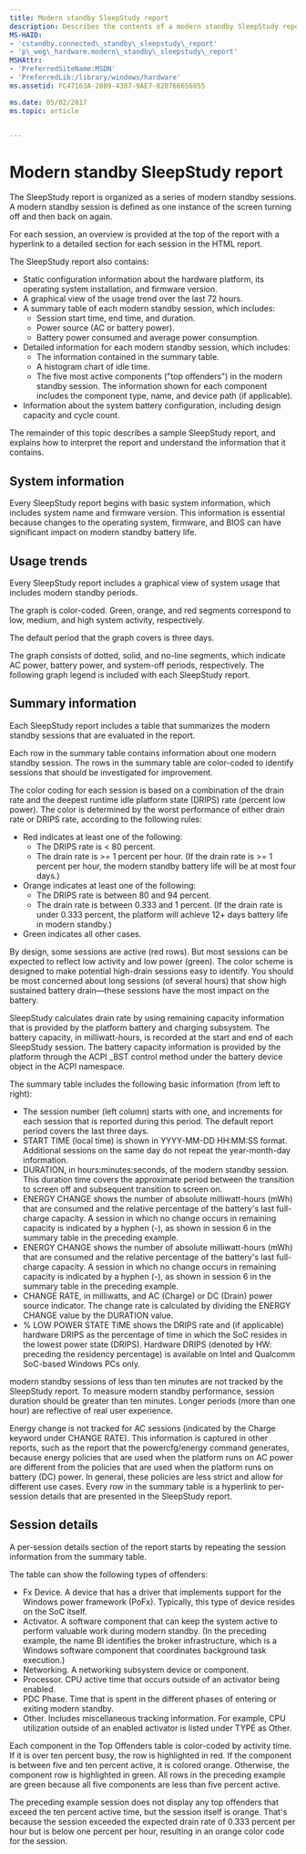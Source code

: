```yaml
---
title: Modern standby SleepStudy report
description: Describes the contents of a modern standby SleepStudy report.
MS-HAID:
- 'cstandby.connected\_standby\_sleepstudy\_report'
- 'p\_weg\_hardware.modern\_standby\_sleepstudy\_report'
MSHAttr:
- 'PreferredSiteName:MSDN'
- 'PreferredLib:/library/windows/hardware'
ms.assetid: FC47163A-2089-4307-9AE7-020766656855

ms.date: 05/02/2017
ms.topic: article


---
```


# Modern standby SleepStudy report


The SleepStudy report is organized as a series of modern standby sessions. A modern standby session is defined as one instance of the screen turning off and then back on again.

For each session, an overview is provided at the top of the report with a hyperlink to a detailed section for each session in the HTML report.

The SleepStudy report also contains:

-   Static configuration information about the hardware platform, its operating system installation, and firmware version.
-   A graphical view of the usage trend over the last 72 hours.
-   A summary table of each modern standby session, which includes:
    -   Session start time, end time, and duration.
    -   Power source (AC or battery power).
    -   Battery power consumed and average power consumption.
-   Detailed information for each modern standby session, which includes:
    -   The information contained in the summary table.
    -   A histogram chart of idle time.
    -   The five most active components ("top offenders") in the modern standby session. The information shown for each component includes the component type, name, and device path (if applicable).
-   Information about the system battery configuration, including design capacity and cycle count.

The remainder of this topic describes a sample SleepStudy report, and explains how to interpret the report and understand the information that it contains.

## System information


Every SleepStudy report begins with basic system information, which includes system name and firmware version. This information is essential because changes to the operating system, firmware, and BIOS can have significant impact on modern standby battery life.

## Usage trends


Every SleepStudy report includes a graphical view of system usage that includes modern standby periods.

The graph is color-coded. Green, orange, and red segments correspond to low, medium, and high system activity, respectively.

The default period that the graph covers is three days.

The graph consists of dotted, solid, and no-line segments, which indicate AC power, battery power, and system-off periods, respectively. The following graph legend is included with each SleepStudy report.

## Summary information


Each SleepStudy report includes a table that summarizes the modern standby sessions that are evaluated in the report.

Each row in the summary table contains information about one modern standby session. The rows in the summary table are color-coded to identify sessions that should be investigated for improvement.

The color coding for each session is based on a combination of the drain rate and the deepest runtime idle platform state (DRIPS) rate (percent low power). The color is determined by the worst performance of either drain rate or DRIPS rate, according to the following rules:

-   Red indicates at least one of the following:
    -   The DRIPS rate is &lt; 80 percent.
    -   The drain rate is &gt;= 1 percent per hour. (If the drain rate is &gt;= 1 percent per hour, the modern standby battery life will be at most four days.)
-   Orange indicates at least one of the following:
    -   The DRIPS rate is between 80 and 94 percent.
    -   The drain rate is between 0.333 and 1 percent. (If the drain rate is under 0.333 percent, the platform will achieve 12+ days battery life in modern standby.)
-   Green indicates all other cases.

By design, some sessions are active (red rows). But most sessions can be expected to reflect low activity and low power (green). The color scheme is designed to make potential high-drain sessions easy to identify. You should be most concerned about long sessions (of several hours) that show high sustained battery drain—these sessions have the most impact on the battery.

SleepStudy calculates drain rate by using remaining capacity information that is provided by the platform battery and charging subsystem. The battery capacity, in milliwatt-hours, is recorded at the start and end of each SleepStudy session. The battery capacity information is provided by the platform through the ACPI \_BST control method under the battery device object in the ACPI namespace.

The summary table includes the following basic information (from left to right):

-   The session number (left column) starts with one, and increments for each session that is reported during this period. The default report period covers the last three days.
-   START TIME (local time) is shown in YYYY-MM-DD HH:MM:SS format. Additional sessions on the same day do not repeat the year-month-day information.
-   DURATION, in hours:minutes:seconds, of the modern standby session. This duration time covers the approximate period between the transition to screen off and subsequent transition to screen on.
-   ENERGY CHANGE shows the number of absolute milliwatt-hours (mWh) that are consumed and the relative percentage of the battery's last full-charge capacity. A session in which no change occurs in remaining capacity is indicated by a hyphen (-), as shown in session 6 in the summary table in the preceding example.
-   ENERGY CHANGE shows the number of absolute milliwatt-hours (mWh) that are consumed and the relative percentage of the battery's last full-charge capacity. A session in which no change occurs in remaining capacity is indicated by a hyphen (-), as shown in session 6 in the summary table in the preceding example.
-   CHANGE RATE, in milliwatts, and AC (Charge) or DC (Drain) power source indicator. The change rate is calculated by dividing the ENERGY CHANGE value by the DURATION value.
-   % LOW POWER STATE TIME shows the DRIPS rate and (if applicable) hardware DRIPS as the percentage of time in which the SoC resides in the lowest power state (DRIPS). Hardware DRIPS (denoted by HW: preceding the residency percentage) is available on Intel and Qualcomm SoC-based Windows PCs only.

modern standby sessions of less than ten minutes are not tracked by the SleepStudy report. To measure modern standby performance, session duration should be greater than ten minutes. Longer periods (more than one hour) are reflective of real user experience.

Energy change is not tracked for AC sessions (indicated by the Charge keyword under CHANGE RATE). This information is captured in other reports, such as the report that the powercfg/energy command generates, because energy policies that are used when the platform runs on AC power are different from the policies that are used when the platform runs on battery (DC) power. In general, these policies are less strict and allow for different use cases. Every row in the summary table is a hyperlink to per-session details that are presented in the SleepStudy report.

## Session details


A per-session details section of the report starts by repeating the session information from the summary table.

The table can show the following types of offenders:

-   Fx Device. A device that has a driver that implements support for the Windows power framework (PoFx). Typically, this type of device resides on the SoC itself.
-   Activator. A software component that can keep the system active to perform valuable work during modern standby. (In the preceding example, the name BI identifies the broker infrastructure, which is a Windows software component that coordinates background task execution.)
-   Networking. A networking subsystem device or component.
-   Processor. CPU active time that occurs outside of an activator being enabled.
-   PDC Phase. Time that is spent in the different phases of entering or exiting modern standby.
-   Other. Includes miscellaneous tracking information. For example, CPU utilization outside of an enabled activator is listed under TYPE as Other.

Each component in the Top Offenders table is color-coded by activity time. If it is over ten percent busy, the row is highlighted in red. If the component is between five and ten percent active, it is colored orange. Otherwise, the component row is highlighted in green. All rows in the preceding example are green because all five components are less than five percent active.

The preceding example session does not display any top offenders that exceed the ten percent active time, but the session itself is orange. That's because the session exceeded the expected drain rate of 0.333 percent per hour but is below one percent per hour, resulting in an orange color code for the session.

 

 






